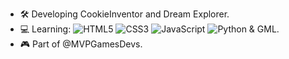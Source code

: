 - 🛠 Developing CookieInventor and Dream Explorer. 
- 💻 Learning:  ![HTML5](https://img.shields.io/badge/html5-%23E34F26.svg?style=for-the-badge&logo=html5&logoColor=white&style=flat) ![CSS3](https://img.shields.io/badge/css3-%231572B6.svg?style=for-the-badge&logo=css3&logoColor=white&style=flat) ![JavaScript](https://img.shields.io/badge/javascript-%23323330.svg?style=for-the-badge&logo=javascript&logoColor=%23F7DF1E&style=flat) ![Python](https://img.shields.io/badge/python-3670A0?style=for-the-badge&logo=python&logoColor=ffdd54&style=flat) & GML. 
- 🎮 Part of @MVPGamesDevs.

